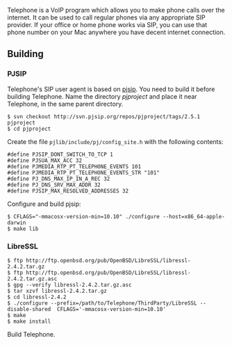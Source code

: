 Telephone is a VoIP program which allows you to make phone calls over
the internet. It can be used to call regular phones via any
appropriate SIP provider. If your office or home phone works via SIP,
you can use that phone number on your Mac anywhere you have decent
internet connection.

## Building

### PJSIP

Telephone's SIP user agent is based on [pjsip][]. You need to build it
before building Telephone. Name the directory _pjproject_ and place it
near Telephone, in the same parent directory.

  [pjsip]: http://www.pjsip.org/

    $ svn checkout http://svn.pjsip.org/repos/pjproject/tags/2.5.1 pjproject
    $ cd pjproject

Create the file `pjlib/include/pj/config_site.h` with the following
contents:

    #define PJSIP_DONT_SWITCH_TO_TCP 1
    #define PJSUA_MAX_ACC 32
    #define PJMEDIA_RTP_PT_TELEPHONE_EVENTS 101
    #define PJMEDIA_RTP_PT_TELEPHONE_EVENTS_STR "101"
    #define PJ_DNS_MAX_IP_IN_A_REC 32
    #define PJ_DNS_SRV_MAX_ADDR 32
    #define PJSIP_MAX_RESOLVED_ADDRESSES 32

Configure and build pjsip:

    $ CFLAGS="-mmacosx-version-min=10.10" ./configure --host=x86_64-apple-darwin
    $ make lib

### LibreSSL

    $ ftp http://ftp.openbsd.org/pub/OpenBSD/LibreSSL/libressl-2.4.2.tar.gz
    $ ftp http://ftp.openbsd.org/pub/OpenBSD/LibreSSL/libressl-2.4.2.tar.gz.asc
    $ gpg --verify libressl-2.4.2.tar.gz.asc
    $ tar xzvf libressl-2.4.2.tar.gz
    $ cd libressl-2.4.2
    $ ./configure --prefix=/path/to/Telephone/ThirdParty/LibreSSL --disable-shared  CFLAGS='-mmacosx-version-min=10.10'
    $ make
    $ make install

    
Build Telephone.
